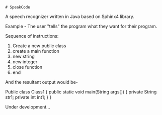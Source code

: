 	# SpeakCode
A speech recognizer written in Java based on Sphinx4 library.

Example - The user "tells" the program what they want for their program.

Sequence of instructions:

1. Create a new public class
2. create a main function
3. new string
4. new integer
5. close function
6. end

And the resultant output would be-

Public class Class1
{
public static void main(String args[])
{
private String str1;
private int int1;
        }
}

Under development...
